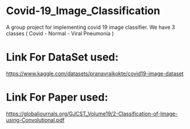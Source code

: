 # Covid-19_Image_Classification
A group project for implementing covid 19 image classifier.
We have 3 classes ( Covid - Normal - Viral Pneumonia )
# Link For DataSet used:
https://www.kaggle.com/datasets/pranavraikokte/covid19-image-dataset


# Link For Paper used:
https://globaljournals.org/GJCST_Volume19/2-Classification-of-Image-using-Convolutional.pdf

